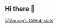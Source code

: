 ## Hi there 👋
[![Anurag's GitHub stats](https://github-readme-stats.vercel.app/api?username=medicsera)](https://github.com/anuraghazra/github-readme-stats)
<!--
**medicsera/medicsera** is a ✨ _special_ ✨ repository because its `README.md` (this file) appears on your GitHub profile.

Here are some ideas to get you started:



- 🔭 I’m currently working on ...
- 🌱 I’m currently learning ...
- 👯 I’m looking to collaborate on ...
- 🤔 I’m looking for help with ...
- 💬 Ask me about ...
- 📫 How to reach me: ...
- 😄 Pronouns: ...
- ⚡ Fun fact: ...
-->
